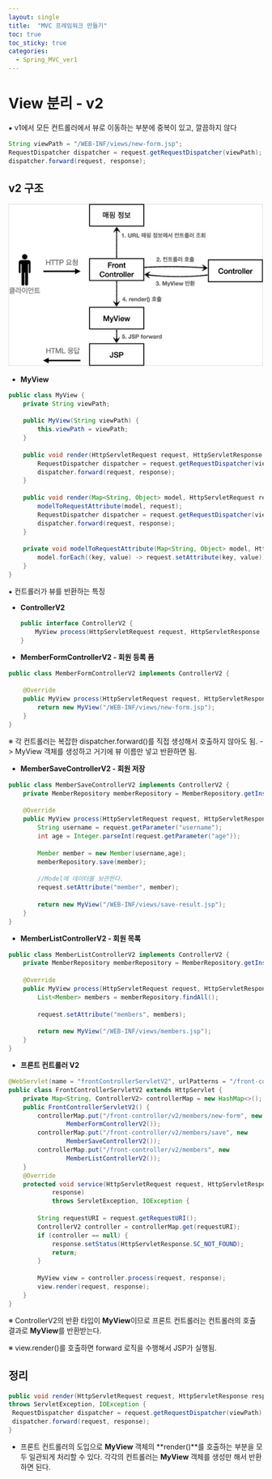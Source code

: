 ```yaml
---
layout: single
title:  "MVC 프레임워크 만들기"
toc: true
toc_sticky: true
categories:
  - Spring_MVC_ver1
---
```


#  View 분리 - v2

⁕ v1에서 모든 컨트롤러에서 뷰로 이동하는 부분에 중복이 있고, 깔끔하지 않다

```java
String viewPath = "/WEB-INF/views/new-form.jsp";
RequestDispatcher dispatcher = request.getRequestDispatcher(viewPath);
dispatcher.forward(request, response);
```



## v2 구조

![](/assets/images/2021-11-23-frontControllerv2/1.JPG)



- **MyView**

```java
public class MyView {
    private String viewPath;

    public MyView(String viewPath) {
        this.viewPath = viewPath;
    }

    public void render(HttpServletRequest request, HttpServletResponse response) throws ServletException, IOException{
        RequestDispatcher dispatcher = request.getRequestDispatcher(viewPath);
        dispatcher.forward(request, response);
    }

    public void render(Map<String, Object> model, HttpServletRequest request, HttpServletResponse response) throws ServletException, IOException {
        modelToRequestAttribute(model, request);
        RequestDispatcher dispatcher = request.getRequestDispatcher(viewPath);
        dispatcher.forward(request, response);
    }

    private void modelToRequestAttribute(Map<String, Object> model, HttpServletRequest request) {
        model.forEach((key, value) -> request.setAttribute(key, value)); // 들어오는 키,벨류값을 루프를 돌려서 받음
    }
}
```

⁕ 컨트롤러가 뷰를 반환하는 특징



- **ControllerV2**

  ```java
  public interface ControllerV2 {
      MyView process(HttpServletRequest request, HttpServletResponse response) throws ServletException, IOException;
  }
  ```
  
  
  
- **MemberFormControllerV2 - 회원 등록 폼**

```java
public class MemberFormControllerV2 implements ControllerV2 {

    @Override
    public MyView process(HttpServletRequest request, HttpServletResponse response) throws ServletException, IOException {
        return new MyView("/WEB-INF/views/new-form.jsp");
    }
}
```

 ※ 각 컨트롤러는 복잡한 dispatcher.forward()를 직접 생성해서 호출하지 않아도 됨. -> MyView 객체를 생성하고 거기에 뷰 이름만 넣고 반환하면 됨.



- **MemberSaveControllerV2 - 회원 저장**

```java
public class MemberSaveControllerV2 implements ControllerV2 {
    private MemberRepository memberRepository = MemberRepository.getInstance();

    @Override
    public MyView process(HttpServletRequest request, HttpServletResponse response) throws ServletException, IOException {
        String username = request.getParameter("username");
        int age = Integer.parseInt(request.getParameter("age"));

        Member member = new Member(username,age);
        memberRepository.save(member);

        //Model에 데이터를 보관한다.
        request.setAttribute("member", member);

        return new MyView("/WEB-INF/views/save-result.jsp");
    }
}
```



- **MemberListControllerV2 - 회원 목록**

```java
public class MemberListControllerV2 implements ControllerV2 {
    private MemberRepository memberRepository = MemberRepository.getInstance();

    @Override
    public MyView process(HttpServletRequest request, HttpServletResponse response) throws ServletException, IOException {
        List<Member> members = memberRepository.findAll();

        request.setAttribute("members", members);

        return new MyView("/WEB-INF/views/members.jsp");
    }
}
```



- **프론트 컨트롤러 V2**

```java
@WebServlet(name = "frontControllerServletV2", urlPatterns = "/front-controller/v2/*")
public class FrontControllerServletV2 extends HttpServlet {
    private Map<String, ControllerV2> controllerMap = new HashMap<>();
    public FrontControllerServletV2() {
        controllerMap.put("/front-controller/v2/members/new-form", new
                MemberFormControllerV2());
        controllerMap.put("/front-controller/v2/members/save", new
                MemberSaveControllerV2());
        controllerMap.put("/front-controller/v2/members", new
                MemberListControllerV2());
    }
    @Override
    protected void service(HttpServletRequest request, HttpServletResponse
            response)
            throws ServletException, IOException {

        String requestURI = request.getRequestURI();
        ControllerV2 controller = controllerMap.get(requestURI);
        if (controller == null) {
            response.setStatus(HttpServletResponse.SC_NOT_FOUND);
            return;
        }

        MyView view = controller.process(request, response);
        view.render(request, response);
    }
}
```

 ※ ControllerV2의 반환 타입이 **MyView**이므로 프론트 컨트롤러는 컨트롤러의 호츌 결과로 **MyView**를 반환받는다.

※ view.render()를 호출하면 forward 로직을 수행해서 JSP가 실행됨.



## 정리



```java
public void render(HttpServletRequest request, HttpServletResponse response)
throws ServletException, IOException {
 RequestDispatcher dispatcher = request.getRequestDispatcher(viewPath);
 dispatcher.forward(request, response);
}
```

- 프론트 컨트롤러의 도입으로 **MyView** 객체의 **render()**를 호출하는 부분을 모두 일관되게 처리할 수 있다. 각각의 컨트롤러는 **MyView** 객체를 생성만 해서 반환하면 된다.
